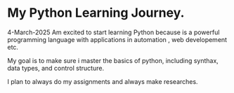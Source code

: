 # My Python Learning Journey.
4-March-2025
Am excited to start learning Python because is a powerful programming language with applications in automation , web developement etc.

My goal is to make sure i master the basics of python, including synthax, data types, and control structure.

I plan to always do my assignments and always make researches. 
